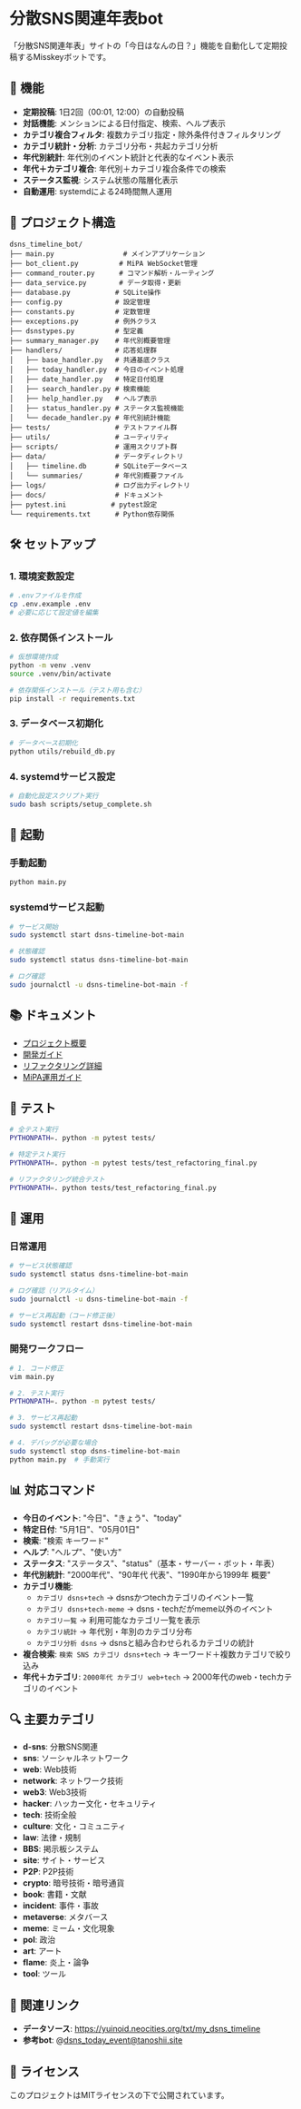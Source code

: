 # 分散SNS関連年表bot

「分散SNS関連年表」サイトの「今日はなんの日？」機能を自動化して定期投稿するMisskeyボットです。

## 🚀 機能

- **定期投稿**: 1日2回（00:01, 12:00）の自動投稿
- **対話機能**: メンションによる日付指定、検索、ヘルプ表示
- **カテゴリ複合フィルタ**: 複数カテゴリ指定・除外条件付きフィルタリング
- **カテゴリ統計・分析**: カテゴリ分布・共起カテゴリ分析
- **年代別統計**: 年代別のイベント統計と代表的なイベント表示
- **年代＋カテゴリ複合**: 年代別＋カテゴリ複合条件での検索
- **ステータス監視**: システム状態の階層化表示
- **自動運用**: systemdによる24時間無人運用

## 📁 プロジェクト構造

```
dsns_timeline_bot/
├── main.py                 # メインアプリケーション
├── bot_client.py          # MiPA WebSocket管理
├── command_router.py      # コマンド解析・ルーティング
├── data_service.py        # データ取得・更新
├── database.py           # SQLite操作
├── config.py             # 設定管理
├── constants.py          # 定数管理
├── exceptions.py         # 例外クラス
├── dsnstypes.py          # 型定義
├── summary_manager.py    # 年代別概要管理
├── handlers/             # 応答処理群
│   ├── base_handler.py   # 共通基底クラス
│   ├── today_handler.py  # 今日のイベント処理
│   ├── date_handler.py   # 特定日付処理
│   ├── search_handler.py # 検索機能
│   ├── help_handler.py   # ヘルプ表示
│   ├── status_handler.py # ステータス監視機能
│   └── decade_handler.py # 年代別統計機能
├── tests/                # テストファイル群
├── utils/                # ユーティリティ
├── scripts/              # 運用スクリプト群
├── data/                 # データディレクトリ
│   ├── timeline.db       # SQLiteデータベース
│   └── summaries/        # 年代別概要ファイル
├── logs/                 # ログ出力ディレクトリ
├── docs/                 # ドキュメント
├── pytest.ini           # pytest設定
└── requirements.txt      # Python依存関係
```

## 🛠️ セットアップ

### 1. 環境変数設定

```bash
# .envファイルを作成
cp .env.example .env
# 必要に応じて設定値を編集
```

### 2. 依存関係インストール

```bash
# 仮想環境作成
python -m venv .venv
source .venv/bin/activate

# 依存関係インストール（テスト用も含む）
pip install -r requirements.txt
```

### 3. データベース初期化

```bash
# データベース初期化
python utils/rebuild_db.py
```

### 4. systemdサービス設定

```bash
# 自動化設定スクリプト実行
sudo bash scripts/setup_complete.sh
```

## 🚀 起動

### 手動起動

```bash
python main.py
```

### systemdサービス起動

```bash
# サービス開始
sudo systemctl start dsns-timeline-bot-main

# 状態確認
sudo systemctl status dsns-timeline-bot-main

# ログ確認
sudo journalctl -u dsns-timeline-bot-main -f
```

## 📚 ドキュメント

- [プロジェクト概要](docs/PROJECT_MAP.md)
- [開発ガイド](docs/DEVELOPMENT_GUIDE.md)
- [リファクタリング詳細](docs/REFACTORING_DOCUMENTATION.md)
- [MiPA運用ガイド](docs/mipa_guide.md)

## 🧪 テスト

```bash
# 全テスト実行
PYTHONPATH=. python -m pytest tests/

# 特定テスト実行
PYTHONPATH=. python -m pytest tests/test_refactoring_final.py

# リファクタリング統合テスト
PYTHONPATH=. python tests/test_refactoring_final.py
```

## 🔧 運用

### 日常運用

```bash
# サービス状態確認
sudo systemctl status dsns-timeline-bot-main

# ログ確認（リアルタイム）
sudo journalctl -u dsns-timeline-bot-main -f

# サービス再起動（コード修正後）
sudo systemctl restart dsns-timeline-bot-main
```

### 開発ワークフロー

```bash
# 1. コード修正
vim main.py

# 2. テスト実行
PYTHONPATH=. python -m pytest tests/

# 3. サービス再起動
sudo systemctl restart dsns-timeline-bot-main

# 4. デバッグが必要な場合
sudo systemctl stop dsns-timeline-bot-main
python main.py  # 手動実行
```

## 📊 対応コマンド

- **今日のイベント**: "今日"、"きょう"、"today"
- **特定日付**: "5月1日"、"05月01日"
- **検索**: "検索 キーワード"
- **ヘルプ**: "ヘルプ"、"使い方"
- **ステータス**: "ステータス"、"status"（基本・サーバー・ボット・年表）
- **年代別統計**: "2000年代"、"90年代 代表"、"1990年から1999年 概要"
- **カテゴリ機能**:
  - `カテゴリ dsns+tech` → dsnsかつtechカテゴリのイベント一覧
  - `カテゴリ dsns+tech-meme` → dsns・techだがmeme以外のイベント
  - `カテゴリ一覧` → 利用可能なカテゴリ一覧を表示
  - `カテゴリ統計` → 年代別・年別のカテゴリ分布
  - `カテゴリ分析 dsns` → dsnsと組み合わせられるカテゴリの統計
- **複合検索**: `検索 SNS カテゴリ dsns+tech` → キーワード＋複数カテゴリで絞り込み
- **年代＋カテゴリ**: `2000年代 カテゴリ web+tech` → 2000年代のweb・techカテゴリのイベント

## 🔍 主要カテゴリ

- **d-sns**: 分散SNS関連
- **sns**: ソーシャルネットワーク
- **web**: Web技術
- **network**: ネットワーク技術
- **web3**: Web3技術
- **hacker**: ハッカー文化・セキュリティ
- **tech**: 技術全般
- **culture**: 文化・コミュニティ
- **law**: 法律・規制
- **BBS**: 掲示板システム
- **site**: サイト・サービス
- **P2P**: P2P技術
- **crypto**: 暗号技術・暗号通貨
- **book**: 書籍・文献
- **incident**: 事件・事故
- **metaverse**: メタバース
- **meme**: ミーム・文化現象
- **pol**: 政治
- **art**: アート
- **flame**: 炎上・論争
- **tool**: ツール

## 🔗 関連リンク

- **データソース**: https://yuinoid.neocities.org/txt/my_dsns_timeline
- **参考bot**: @dsns_today_event@tanoshii.site

## 📝 ライセンス

このプロジェクトはMITライセンスの下で公開されています。 
